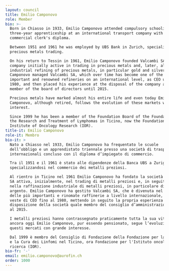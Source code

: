 ```yaml
---
layout: council
title: Emilio Camponovo
role: Member
bio: >-
  Born in Chiasso in 1933, Emilio Camponovo attended compulsory schooling and a
  three-year apprenticeship at an international transport company with a
  commercial clerk's diploma. 

  Between 1951 and 1961 he was employed by UBS Bank in Zurich, specialising in
  precious metals trading. 

  On his return to Tessin in 1961, Emilio Camponovo founded Valcambi SA, a
  company initially active in trading in precious metals and, later, also in the
  industrial refining of precious metals, in particular gold and silver. Emilio
  Camponovo managed Valcambi SA, which over time has become one of the most
  important and renowned refineries on an international level, as CEO until
  1980, and then placed his experience at the disposal of the company as a
  member of the board of directors until 2015. 

  Precious metals have marked almost his entire life and even today Emilio
  Camponovo, although retired, follows the evolution of these markets with great
  interest.

  Since 1999 he has been a member of the Foundation Board of the Foundation for
  the Research and Treatment of Lymphomas in Ticino, now the Foundation for the
  Institute of Oncology Research (IOR).
title-it: Emilio Camponovo
role-it: Membro
bio-it: >
  Nato a Chiasso nel 1933, Emilio Camponovo ha frequentato le scuole
  dell’obbligo e un apprendistato triennale presso una società di trasporti
  internazionali concluso con il diploma d’impiegato di commercio. 

  Tra il 1951 e il 1961 è stato alle dipendenze della Banca UBS a Zurigo,
  specializzandosi nel commercio dei metalli preziosi. 

  Al rientro in Ticino nel 1961 Emilio Camponovo ha fondato la società Valcambi
  SA attiva, inizialmente, nel trading di metalli preziosi e, in seguito, anche
  nella raffinazione industriale di metalli preziosi, in particolare di oro e
  argento. Emilio Camponovo ha gestito Valcambi SA, che è divenuta nel tempo una
  delle più importanti e rinomate raffinerie a livello internazionale, nella
  veste di CEO fino al 1980, mettendo in seguito la propria esperienza a
  disposizione della società quale membro del consiglio d’amministrazione fino
  al 2015. 

  I metalli preziosi hanno contrassegnato praticamente tutta la sua vita e
  ancora oggi Emilio Camponovo, pur essendo pensionato, segue l’evoluzione di
  questi mercati con grande interesse.

  Dal 1999 è membro del Consiglio di Fondazione della Fondazione per la Ricerca
  e la Cura dei Linfomi nel Ticino, ora Fondazione per l'Istituto oncologico di
  ricerca (IOR).
bio-fr: '-'
email: emilio.camponovo@aurofin.ch
order: 1000
---
```


